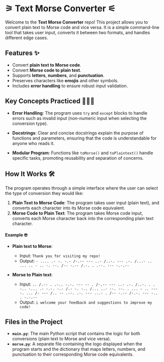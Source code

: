 # ⚞ Text Morse Converter ⚟

Welcome to the **Text Morse Converter** repo! This project allows you to convert plain text to Morse code and vice 
versa. It is a simple command-line tool that takes user input, converts it between two formats, and handles different edge cases.

## Features ✨

- Convert **plain text to Morse code**.
- Convert **Morse code to plain text**.
- Supports **letters**, **numbers**, and **punctuation**.
- Preserves characters like **emojis** and other symbols.
- Includes **error handling** to ensure robust input validation.


## Key Concepts Practiced 👩🏽‍💻

- **Error Handling**: The program uses `try` and `except` blocks to handle errors such as invalid input (non-numeric input when selecting the conversion type).
  
- **Docstrings**: Clear and concise docstrings explain the purpose of functions and parameters, ensuring that the code is understandable for anyone who reads it.
  
- **Modular Program**: Functions like `toMorse()` and `toPlaintext()` handle specific tasks, promoting reusability and 
  separation of concerns.

## How It Works 🛠️

The program operates through a simple interface where the user can select the type of conversion they would like:

1. **Plain Text to Morse Code**: The program takes user input (plain text), and converts each character into its Morse code equivalent.
2. **Morse Code to Plain Text**: The program takes Morse code input, converts each Morse character back into the corresponding plain text character.

#### Example 🤓

- **Plain text to Morse**:
  - Input: `Thank you for visiting my repo!`
  - Output: `- .... .- -. -.- /-.-- --- ..- /..-. --- .-. /...- .. ... .. - .. -. --. /-- -.-- /.-. . .--. --- -.-.--`

- **Morse to Plain text**:
  - Input: `.. /.-- . .-.. -.-. --- -- . /-.-- --- ..- .-. /..-. . . -.. -... .- -.-. -.- /.- -. -.. /... ..- --. --. . ... - .. --- -. ... /- --- /.. -- .--. .-. --- ...- . /-- -.-- /-.-. --- -.. . -.-.-- `
  - Output: `i welcome your feedback and suggestions to improve my code!`

## Files in the Project

- **`main.py`**: The main Python script that contains the logic for both conversions (plain text to Morse and vice versa).
- **`morse.py`**: A separate file containing the logo displayed when the program starts and the dictionary that maps 
  letters, numbers, and punctuation to their corresponding Morse code equivalents.


